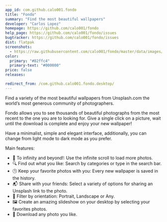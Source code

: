```yaml
---
app_id: com.github.calo001.fondo
title: "Fondo"
summary: "Find the most beautiful wallpapers"
developer: "Carlos Lopez"
homepage: https://github.com/calo001/fondo
help_page: https://github.com/calo001/fondo/issues
bugtracker: https://github.com/calo001/fondo/issues
dist: flatpak
screenshots:
  - https://raw.githubusercontent.com/calo001/fondo/master/data/images/screenshot_1.png
color:
  primary: "#82ffc4"
  primary-text: "#000000"
price: false
releases:

redirect_from: /com.github.calo001.fondo.desktop/
---
```


<p>Find a variety of the most beautiful wallpapers from Unsplash.com the world’s most generous community of photographers.</p>
<p>Fondo allows you to see thousands of beautiful photographs from the most recent to the one you are to looking for. Give a single click on a picture, wait until the download is complete and enjoy your new wallpaper!</p>
<p>Have a minimalist, simple and elegant interface, additionally, you can change from light mode to dark mode as you prefer.</p>
<p>Main features:</p>
<ul>
<li>🌠️ To infinity and beyond!: Use the infinite scroll to load more photos.</li>
<li>🔍️ Find out what you like: Search by categories or type in the search bar.</li>
<li>🕒️ Keep your favorite photos with you: Every new wallpaper is saved in the history.</li>
<li>📬️ Share with your friends: Select a variety of options for sharing an Unsplash link to the photo.</li>
<li>🔄️ Filter by orientation: Portrait, Landscape or Any.</li>
<li>🖼️ Create an amazing slideshow on your desktop by selecting your favorites photos.</li>
<li>🔽️ Download any photo you like.</li>
</ul>
